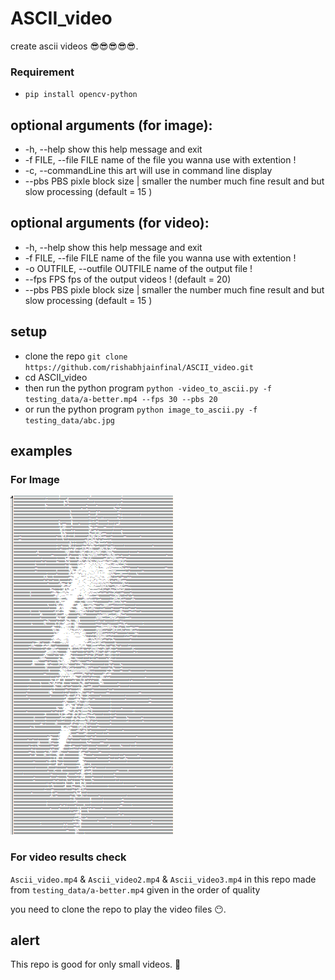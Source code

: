 # ASCII_video
create ascii videos 😎😎😎😎😎.

### Requirement 
  - `pip install opencv-python`

## optional arguments (for image):
  - -h, --help            show this help message and exit
  - -f FILE, --file FILE  name of the file you wanna use with extention !
  - -c, --commandLine     this art will use in command line display
  - --pbs PBS             pixle block size | smaller the number much fine result and but slow processing (default = 15 )

## optional arguments (for video):
  - -h, --help            show this help message and exit
  - -f FILE, --file FILE  name of the file you wanna use with extention !
  - -o OUTFILE, --outfile OUTFILE name of the output file !
  - --fps FPS             fps of the output videos ! (default = 20)
  - --pbs PBS             pixle block size | smaller the number much fine result and but slow processing (default = 15 )

## setup
  - clone the repo `git clone https://github.com/rishabhjainfinal/ASCII_video.git `
  - cd ASCII_video
  - then run the python program `python -video_to_ascii.py -f testing_data/a-better.mp4 --fps 30 --pbs 20 `
  - or run the python program `python image_to_ascii.py -f testing_data/abc.jpg`

## examples

### For Image
<img src="https://github.com/rishabhjainfinal/ASCII_video/blob/main/example.PNG" />

### For video results check 
`Ascii_video.mp4` & `Ascii_video2.mp4` & `Ascii_video3.mp4` in this repo made from `testing_data/a-better.mp4`
given in the order of quality 

you need to clone the repo to play the video files 😶.

## alert
This repo is good for only small videos. 🙂 